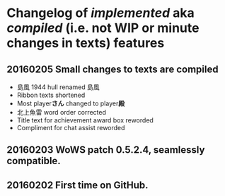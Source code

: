 # Changelog of _implemented_ aka _compiled_ (i.e. not WIP or minute changes in texts) features

20160205 Small changes to texts are compiled
---
* 島風 1944 hull renamed 島風
* Ribbon texts shortened
* Most player**さん** changed to player**殿**
* 北上魚雷 word order corrected
* Title text for achievement award box reworded
* Compliment for chat assist reworded

20160203 WoWS patch 0.5.2.4, seamlessly compatible.
---

20160202 First time on GitHub.
---
